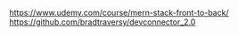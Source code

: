 https://www.udemy.com/course/mern-stack-front-to-back/
https://github.com/bradtraversy/devconnector_2.0
